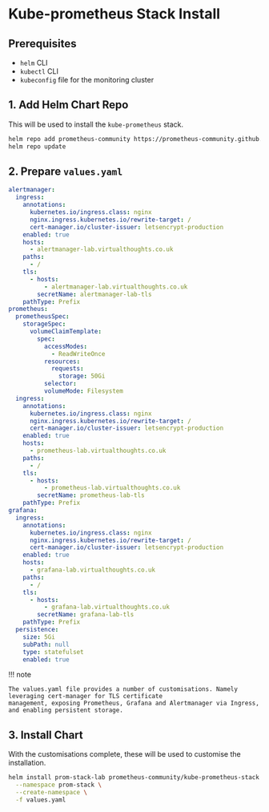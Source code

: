 # Kube-prometheus Stack Install

## Prerequisites

* `helm` CLI
* `kubectl` CLI
* `kubeconfig` file for the monitoring cluster

## 1. Add Helm Chart Repo

This will be used to install the `kube-prometheus` stack.

```bash
helm repo add prometheus-community https://prometheus-community.github.io/helm-charts
helm repo update
```

## 2. Prepare `values.yaml`

```yaml
alertmanager:
  ingress:
    annotations:
      kubernetes.io/ingress.class: nginx
      nginx.ingress.kubernetes.io/rewrite-target: /
      cert-manager.io/cluster-issuer: letsencrypt-production
    enabled: true
    hosts:
      - alertmanager-lab.virtualthoughts.co.uk
    paths:
      - /
    tls:
      - hosts:
          - alertmanager-lab.virtualthoughts.co.uk
        secretName: alertmanager-lab-tls
    pathType: Prefix
prometheus:
  prometheusSpec:
    storageSpec:
      volumeClaimTemplate:
        spec:
          accessModes:
            - ReadWriteOnce
          resources:
            requests:
              storage: 50Gi
          selector:
          volumeMode: Filesystem
  ingress:
    annotations:
      kubernetes.io/ingress.class: nginx
      nginx.ingress.kubernetes.io/rewrite-target: /
      cert-manager.io/cluster-issuer: letsencrypt-production
    enabled: true
    hosts:
      - prometheus-lab.virtualthoughts.co.uk
    paths:
      - /
    tls:
      - hosts:
          - prometheus-lab.virtualthoughts.co.uk
        secretName: prometheus-lab-tls
    pathType: Prefix
grafana:
  ingress:
    annotations:
      kubernetes.io/ingress.class: nginx
      nginx.ingress.kubernetes.io/rewrite-target: /
      cert-manager.io/cluster-issuer: letsencrypt-production
    enabled: true
    hosts:
      - grafana-lab.virtualthoughts.co.uk
    paths:
      - /
    tls:
      - hosts:
          - grafana-lab.virtualthoughts.co.uk
        secretName: grafana-lab-tls
    pathType: Prefix
  persistence:
    size: 5Gi
    subPath: null
    type: statefulset
    enabled: true
```

!!! note

    The values.yaml file provides a number of customisations. Namely leveraging cert-manager for TLS certificate
    management, exposing Prometheus, Grafana and Alertmanager via Ingress, and enabling persistent storage.

## 3. Install Chart

With the customisations complete, these will be used to customise the installation. 

```bash
helm install prom-stack-lab prometheus-community/kube-prometheus-stack \
  --namespace prom-stack \
  --create-namespace \
  -f values.yaml
```